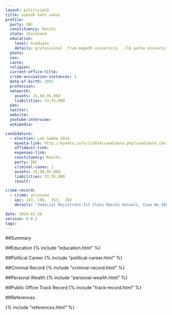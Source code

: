 ```yaml
---
layout: politician2
title: subodh kant sahai
profile: 
  party: INC
  constituency: Ranchi
  state: Jharkhand
  education: 
    level: Graduate
    details: professional  from magadh university   llb patna university
  photo: 
  sex: 
  caste: 
  religion: 
  current-office-title: 
  crime-accusation-instances: 1
  date-of-birth: 1955
  profession: 
  networth: 
    assets: 25,88,95,068
    liabilities: 33,55,000
  pan: 
  twitter: 
  website: 
  youtube-interview: 
  wikipedia: 

candidature: 
  - election: Lok Sabha 2014
    myneta-link: http://myneta.info/ls2014/candidate.php?candidate_id=2877
    affidavit-link: 
    expenses-link: 
    constituency: Ranchi 
    party: INC
    criminal-cases: 1
    assets: 25,88,95,068
    liabilities: 33,55,000
    result:  

crime-record: 
  - crime: accussed
    ipc: 143, 188,  353,  283
    details: "Judicial Majistrate-Ist Class Ranchi Kotwali, Case No.168/04, Date-5.04.2004" 

date: 2014-01-28
version: 0.0.5
tags: 
---
```

##Summary


##Education
{% include "education.html" %}


##Political Career
{% include "political-career.html" %}


##Criminal Record
{% include "criminal-record.html" %}


##Personal Wealth
{% include "personal-wealth.html" %}


##Public Office Track Record
{% include "track-record.html" %}


##References


{% include "references.html" %}